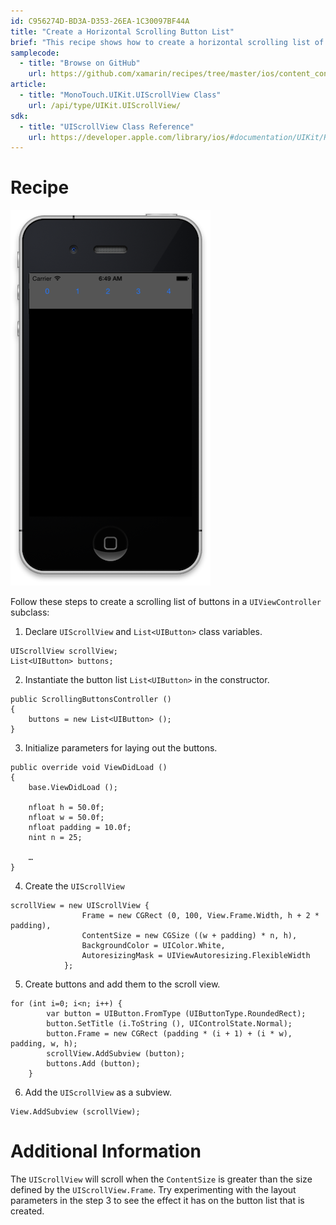 ```yaml
---
id: C956274D-BD3A-D353-26EA-1C30097BF44A
title: "Create a Horizontal Scrolling Button List"
brief: "This recipe shows how to create a horizontal scrolling list of buttons."
samplecode:
  - title: "Browse on GitHub" 
    url: https://github.com/xamarin/recipes/tree/master/ios/content_controls/scroll_view/create_a_horizontal_scrolling_button_list
article:
  - title: "MonoTouch.UIKit.UIScrollView Class" 
    url: /api/type/UIKit.UIScrollView/
sdk:
  - title: "UIScrollView Class Reference" 
    url: https://developer.apple.com/library/ios/#documentation/UIKit/Reference/UIScrollView_Class/Reference/UIScrollView.html
---
```



# Recipe

 [ ![](Images/scrollingbuttons.png)](Images/scrollingbuttons.png)

 Follow these steps to create a scrolling list of buttons in a
`UIViewController` subclass:

1.  Declare `UIScrollView` and `List<UIButton>` class variables.


```
UIScrollView scrollView;
List<UIButton> buttons;
```

<ol start="2">
  <li>Instantiate the button list <code>List&lt;UIButton&gt;</code> in the constructor.</li>
</ol>

```
public ScrollingButtonsController ()
{
	buttons = new List<UIButton> ();
}
```

<ol start="3">
  <li>Initialize parameters for laying out the buttons.</li>
</ol>

```
public override void ViewDidLoad ()
{
	base.ViewDidLoad ();
    
	nfloat h = 50.0f;
	nfloat w = 50.0f;
	nfloat padding = 10.0f;
	nint n = 25;
	
	…
}
```

<ol start="4">
  <li>Create the <code>UIScrollView</code></li>
</ol>

```
scrollView = new UIScrollView {
                Frame = new CGRect (0, 100, View.Frame.Width, h + 2 * padding),
                ContentSize = new CGSize ((w + padding) * n, h),
                BackgroundColor = UIColor.White,
                AutoresizingMask = UIViewAutoresizing.FlexibleWidth
            };
```

<ol start="5">
  <li>Create buttons and add them to the scroll view.</li>
</ol>

```
for (int i=0; i<n; i++) {
		var button = UIButton.FromType (UIButtonType.RoundedRect);
		button.SetTitle (i.ToString (), UIControlState.Normal);
		button.Frame = new CGRect (padding * (i + 1) + (i * w), padding, w, h);
		scrollView.AddSubview (button);
		buttons.Add (button);
	}
```

<ol start="6">
  <li>Add the <code>UIScrollView</code> as a subview.</li>
</ol>

```
View.AddSubview (scrollView);
```

 <a name="Additional_Information" class="injected"></a>


# Additional Information

The `UIScrollView` will scroll when the `ContentSize` is greater than the size
defined by the `UIScrollView.Frame`. Try experimenting with the layout parameters
in the step 3 to see the effect it has on the button list that is created.

